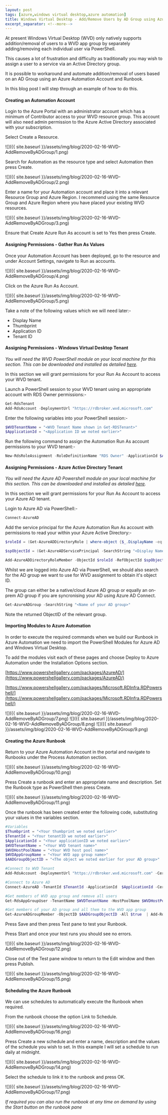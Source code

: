 ```yaml
---
layout: post
tags: [azure,windows virtual desktop,azure automation]
title: Windows Virtual Desktop - Add/Remove Users by AD Group using Azure Automation
excerpt_separator: <!--more-->
---
```

At present Windows Virtual Desktop (WVD) only natively supports addition/removal of users to a WVD app group by separately adding/removing each individual user via PowerShell.

This causes a lot of frustration and difficulty as traditionally you may wish to assign a user to a service via an Active Directory group.

It is possible to workaround and automate addition/removal of users based on an AD Group using an Azure Automation Account and Runbook.

In this blog post I will step through an example of how to do this.
<!--more-->
#### Creating an Automation Account

Login to the Azure Portal with an administrator account which has a minimum of Contributor access to your WVD resource group. This account will also need admin permission to the Azure Active Directory associated with your subscription.

Select Create a Resource.

![]({{ site.baseurl }}/assets/img/blog/2020-02-16-WVD-AddRemoveByADGroup/1.png)

Search for Automation as the resource type and select Automation then press Create.

![]({{ site.baseurl }}/assets/img/blog/2020-02-16-WVD-AddRemoveByADGroup/2.png)

Enter a name for your Automation account and place it into a relevant Resource Group and Azure Region. I recommend using the same Resource Group and Azure Region where you have placed your existing WVD resources.

![]({{ site.baseurl }}/assets/img/blog/2020-02-16-WVD-AddRemoveByADGroup/3.png)

Ensure that Create Azure Run As account is set to Yes then press Create.

#### Assigning Permissions - Gather Run As Values

Once your Automation Account has been deployed, go to the resource and under Account Settings, navigate to Run as accounts.

![]({{ site.baseurl }}/assets/img/blog/2020-02-16-WVD-AddRemoveByADGroup/4.png)

Click on the Azure Run As Account.

![]({{ site.baseurl }}/assets/img/blog/2020-02-16-WVD-AddRemoveByADGroup/5.png)

Take a note of the following values which we will need later:-
- Display Name
- Thumbprint
- Application ID
- Tenant ID

#### Assigning Permissions - Windows Virtual Desktop Tenant

*You will need the WVD PowerShell module on your local machine for this section. This can be downloaded and installed as detailed [here](https://docs.microsoft.com/en-us/powershell/windows-virtual-desktop/overview).*

In this section we will grant permissions for your Run As Account to access your WVD tenant.

Launch a PowerShell session to your WVD tenant using an appropriate account with RDS Owner permissions:-

```powershell
Get-RdsTenant
Add-RdsAccount -DeploymentUrl "https://rdbroker.wvd.microsoft.com"
```

Enter the following variables into your PowerShell session:-

```powershell
$WVDTenantName = "<WVD Tenant Name shown in Get-RDSTenant>"
$ApplicationId = "<Application ID we noted earlier>"
```

Run the following command to assign the Automation Run As account permissions to your WVD tenant:-

```powershell
New-RdsRoleAssignment -RoleDefinitionName "RDS Owner" -ApplicationId $ApplicationId -TenantName $WVDTenantName
```

#### Assigning Permissions - Azure Active Directory Tenant

*You will need the Azure AD Powershell module on your local machine for this section. This can be downloaded and installed as detailed
[here](https://docs.microsoft.com/en-us/powershell/azure/active-directory/install-adv2?view=azureadps-2.0).*

In this section we will grant permissions for your Run As Account to access your Azure AD tenant.

Login to Azure AD via PowerShell:-

```powershell
Connect-AzureAD
```
Add the service principal for the Azure Automation Run As account with permissions to read your within your Azure Active Directory:-

```powershell
$roleId = (Get-AzureADDirectoryRole | where-object {$_.DisplayName -eq "Directory Readers"}).Objectid

$spObjectId = (Get-AzureADServicePrincipal -SearchString "<Display Name Noted Earlier>").ObjectId

Add-AzureADDirectoryRoleMember -ObjectId $roleId -RefObjectId $spObjectId
```

Whilst we are logged into Azure AD via PowerShell, we should also search for the AD group we want to use for WVD assignment to obtain it's object ID.

The group can either be a native/cloud Azure AD group or equally an on-prem AD group if you are syncronising your AD using Azure AD Connect.

```powershell
Get-AzureADGroup -SearchString "<Name of your AD group>"
```

Note the returned ObjectID of the relevant group.

#### Importing Modules to Azure Automation

In order to execute the required commands when we build our Runbook in Azure Automation we need to import the PowerShell Modules for Azure AD and Windows Virtual Desktop.

To add the modules visit each of these pages and choose Deploy to Azure Automation under the Installation Options section.

[https://www.powershellgallery.com/packages/AzureAD/](https://www.powershellgallery.com/packages/AzureAD/)

[https://www.powershellgallery.com/packages/Microsoft.RDInfra.RDPowershell/](https://www.powershellgallery.com/packages/Microsoft.RDInfra.RDPowershell/)

![]({{ site.baseurl }}/assets/img/blog/2020-02-16-WVD-AddRemoveByADGroup/7.png)
![]({{ site.baseurl }}/assets/img/blog/2020-02-16-WVD-AddRemoveByADGroup/8.png)
![]({{ site.baseurl }}/assets/img/blog/2020-02-16-WVD-AddRemoveByADGroup/9.png)

#### Creating the Azure Runbook

Return to your Azure Automation Account in the portal and navigate to Runbooks under the Process Automation section.

![]({{ site.baseurl }}/assets/img/blog/2020-02-16-WVD-AddRemoveByADGroup/10.png)

Press Create a runbook and enter an appropriate name and description. Set the Runbook type as PowerShell then press Create.

![]({{ site.baseurl }}/assets/img/blog/2020-02-16-WVD-AddRemoveByADGroup/11.png)

Once the runbook has been created enter the following code, substituting your values in the variables section.

```powershell
#Variables
$Thumbprint = "<Your thumbprint we noted earlier>"
$TenantId = "<Your tenantID we noted earlier>"
$ApplicationId = "<Your applicationID we noted earlier>"
$WVDTenantName = "<Your WVD tenant name>"
$WVDHostPoolName = "<Your WVD host pool name>"
$WVDAppGroupName = "<Your WVD app group name>"
$AADGroupObjectID = "<The object we noted earlier for your AD group>"

#Connect to WVD Tenant
Add-RdsAccount -DeploymentUrl "https://rdbroker.wvd.microsoft.com" -CertificateThumbprint $Thumbprint -ApplicationId $ApplicationId -AadTenantId $TenantId

#Connect to Azure AD
Connect-AzureAD -TenantId $TenantId -ApplicationId  $ApplicationId -CertificateThumbprint $Thumbprint

#Get members of WVD app group and remove all users
Get-RdsAppGroupUser -TenantName $WVDTenantName -HostPoolName $WVDHostPoolName -AppGroupName $WVDAppGroupName | Remove-RdsAppGroupUser

#Get members of your AD group and all them to the WVD app group
Get-AzureADGroupMember -ObjectID $AADGroupObjectID -All $true  | Add-RdsAppGroupUser -TenantName $WVDTenantName -HostPoolName $WVDHostPoolName -AppGroupName $WVDAppGroupName
```
Press Save and then press Test pane to test your Runbook.

Press Start and once your test runs you should see no errors.

![]({{ site.baseurl }}/assets/img/blog/2020-02-16-WVD-AddRemoveByADGroup/12.png)

Close out of the Test pane window to return to the Edit window and then press Publish.

![]({{ site.baseurl }}/assets/img/blog/2020-02-16-WVD-AddRemoveByADGroup/15.png)

#### Scheduling the Azure Runbook

We can use schedules to automatically execute the Runbook when required.

From the runbook choose the option Link to Schedule.

![]({{ site.baseurl }}/assets/img/blog/2020-02-16-WVD-AddRemoveByADGroup/16.png)

Press Create a new schedule and enter a name, description and the values of the schedule you wish to set. In this example I will set a schedule to run daily at midnight.

![]({{ site.baseurl }}/assets/img/blog/2020-02-16-WVD-AddRemoveByADGroup/14.png)

Select the schedule to link it to the runbook and press OK.

![]({{ site.baseurl }}/assets/img/blog/2020-02-16-WVD-AddRemoveByADGroup/17.png)

*If required you can also run the runbook at any time on demand by using the Start button on the runbook pane*
